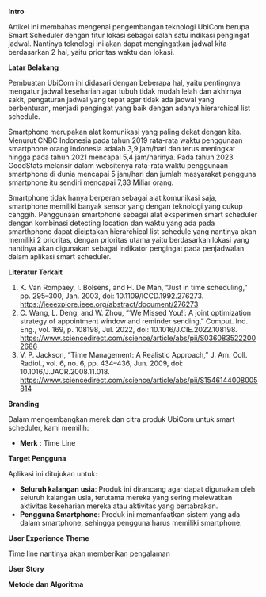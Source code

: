 **Intro**

Artikel ini membahas mengenai pengembangan teknologi UbiCom berupa Smart Scheduler dengan fitur lokasi sebagai salah satu indikasi pengingat jadwal. Nantinya teknologi ini akan dapat mengingatkan jadwal kita berdasarkan 2 hal, yaitu prioritas waktu dan lokasi.

**Latar Belakang**

Pembuatan UbiCom ini didasari dengan beberapa hal, yaitu pentingnya mengatur jadwal keseharian agar tubuh tidak mudah lelah dan akhirnya sakit, pengaturan jadwal yang tepat agar tidak ada jadwal yang berbenturan, menjadi pengingat yang baik dengan adanya hierarchical list schedule.

Smartphone merupakan alat komunikasi yang paling dekat dengan kita. Menurut CNBC Indonesia pada tahun 2019 rata-rata waktu penggunaan smartphone orang indonesia adalah 3,9 jam/hari dan terus meningkat hingga pada tahun 2021 mencapai 5,4 jam/harinya. Pada tahun 2023 GoodStats melansir dalam websitenya rata-rata waktu penggunaan smartphone di dunia mencapai 5 jam/hari dan jumlah masyarakat pengguna smartphone itu sendiri mencapai 7,33 Miliar orang.

Smartphone tidak hanya berperan sebagai alat komunikasi saja, smartphone memiliki banyak sensor yang dengan teknologi yang cukup canggih. Penggunaan smartphone sebagai alat eksperimen smart scheduler dengan kombinasi detecting location dan waktu yang ada pada smarthphone dapat diciptakan hierarchical list schedule yang nantinya akan memiliki 2 prioritas, dengan prioritas utama yaitu berdasarkan lokasi yang nantinya akan digunakan sebagai indikator pengingat pada penjadwalan dalam aplikasi smart scheduler.

**Literatur Terkait**

1. K. Van Rompaey, I. Bolsens, and H. De Man, “Just in time scheduling,” pp. 295–300, Jan. 2003, doi: 10.1109/ICCD.1992.276273. https://ieeexplore.ieee.org/abstract/document/276273
2. C. Wang, L. Deng, and W. Zhou, “‘We Missed You!’: A joint optimization strategy of appointment window and reminder sending,” Comput. Ind. Eng., vol. 169, p. 108198, Jul. 2022, doi: 10.1016/J.CIE.2022.108198. https://www.sciencedirect.com/science/article/abs/pii/S0360835222002686
3. V. P. Jackson, “Time Management: A Realistic Approach,” J. Am. Coll. Radiol., vol. 6, no. 6, pp. 434–436, Jun. 2009, doi: 10.1016/J.JACR.2008.11.018. https://www.sciencedirect.com/science/article/abs/pii/S1546144008005814

**Branding**

Dalam mengembangkan merek dan citra produk UbiCom untuk smart scheduler, kami memilih:
- **Merk** : Time Line

**Target Pengguna**

Aplikasi ini ditujukan untuk:

- **Seluruh kalangan usia**: Produk ini dirancang agar dapat digunakan oleh seluruh kalangan usia, terutama mereka yang sering melewatkan aktivitas keseharian mereka atau aktivitas yang bertabrakan.
- **Pengguna Smartphone**: Produk ini memanfaatkan sistem yang ada dalam smartphone, sehingga pengguna harus memiliki smartphone.

**User Experience Theme**

Time line nantinya akan memberikan pengalaman 

**User Story**



**Metode dan Algoritma**

